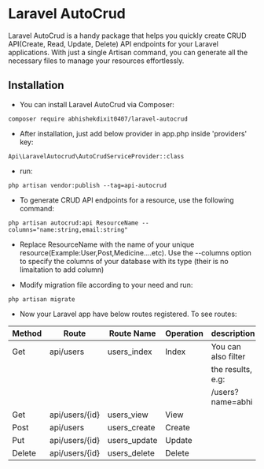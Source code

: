 
# Laravel AutoCrud

Laravel AutoCrud is a handy package that helps you quickly create CRUD API(Create, Read, Update, Delete) API endpoints for your Laravel applications. With just a single Artisan command, you can generate all the necessary files to manage your resources effortlessly.

## Installation

- You can install Laravel AutoCrud via Composer:

````
composer require abhishekdixit0407/laravel-autocrud
````
- After installation, just add below provider in app.php inside 'providers' key:
````
Api\LaravelAutocrud\AutoCrudServiceProvider::class
````
- run:
````
php artisan vendor:publish --tag=api-autocrud
````
- To generate CRUD API endpoints for a resource, use the following command:
````
php artisan autocrud:api ResourceName --columns="name:string,email:string" 
````
- Replace ResourceName with the name of your unique resource(Example:User,Post,Medicine....etc).
Use the --columns option to specify the columns of your database with its type (their is no limaitation to add column)

- Modify migration file according to your need and run:
````
php artisan migrate
````
- Now your Laravel app have below routes registered. To see routes:

| Method | Route          | Route Name   | Operation |    description      |
|--------|----------------|--------------|-----------|---------------------|  
| Get    | api/users      | users_index  | Index     | You can also filter |
|        |                |              |           |  the results,  e.g: |
|        |                |              |           |  /users?name=abhi   |
| Get    | api/users/{id} | users_view   | View      |                     |
| Post   | api/users      | users_create | Create    |                     |
| Put    | api/users/{id} | users_update | Update    |                     |
| Delete | api/users/{id} | users_delete | Delete    |                     | 
                                                       